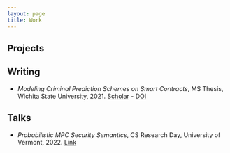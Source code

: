 ```yaml
---
layout: page
title: Work
---
```



## Projects


## Writing

- _Modeling Criminal Prediction Schemes on Smart Contracts_, MS Thesis, Wichita State University, 2021. [Scholar](https://scholar.google.com/citations?view_op=view_citation&hl=en&citation_for_view=k-MfymQAAAAJ:u-x6o8ySG0sC) - [DOI](https://soar.wichita.edu/handle/10057/21596)



## Talks

- _Probabilistic MPC Security Semantics_, CS Research Day, University of Vermont, 2022. [Link](https://www.uvm.edu/~jonaolap/csrd/2022.html#t9-abstract)
